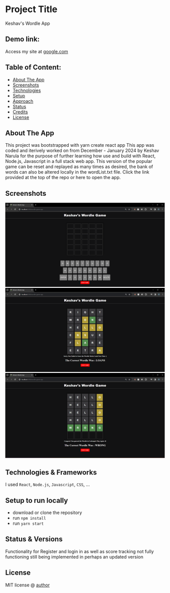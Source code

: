 # Project Title
Keshav's Wordle App

## Demo link:
Access my site at [google.com](https://google.com)

## Table of Content:

- [About The App](#about-the-app)
- [Screenshots](#screenshots)
- [Technologies](#technologies)
- [Setup](#setup)
- [Approach](#approach)
- [Status](#status)
- [Credits](#credits)
- [License](#license)

## About The App
This project was bootstrapped with yarn create react app
This app was coded and iterively worked on from December - January 2024 by Keshav Narula for the purpose of further learning how use and build with React, Node.js, Javascript in a full stack web app. 
This version of the popular game can be reset and replayed as many times as desired, the bank of words can also be altered locally in the wordList.txt file.
Click the link provided at the top of the repo or here to open the app.

## Screenshots

![wordleStartPage](images\wordleStart.png)
![wordleLosePage](images\wordleIncorrect.png)
![wordleWinPage](images\wordleCorrect.png)


## Technologies & Frameworks
I used `React`, `Node.js`, `Javascript`, `CSS`, ...

## Setup to run locally
- download or clone the repository
- run `npm install`
- run `yarn start`

## Status & Versions
 Functionality for Register and login in as well as score tracking not fully functioning still being implemented in perhaps an updated version


## License

MIT license @ [author](author.com)

